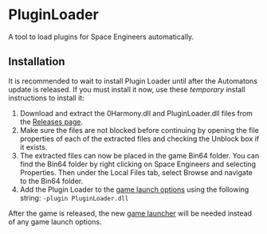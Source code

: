 # PluginLoader
A tool to load plugins for Space Engineers automatically.

## Installation

It is recommended to wait to install Plugin Loader until after the Automatons update is released. If you must install it now, use these *temporary* install instructions to install it:
1. Download and extract the 0Harmony.dll and PluginLoader.dll files from the [Releases page](https://github.com/sepluginloader/PluginLoader/releases). 
2. Make sure the files are not blocked before continuing by opening the file properties of each of the extracted files and checking the Unblock box if it exists. 
3. The extracted files can now be placed in the game Bin64 folder. You can find the Bin64 folder by right clicking on Space Engineers and selecting Properties. Then under the Local Files tab, select Browse and navigate to the Bin64 folder. 
4. Add the Plugin Loader to the [game launch options](https://support.steampowered.com/kb_article.php?ref=1040-JWMT-2947) using the following string: `-plugin PluginLoader.dll`

After the game is released, the new [game launcher](https://github.com/sepluginloader/SpaceEngineersLauncher) will be needed instead of any game launch options.
